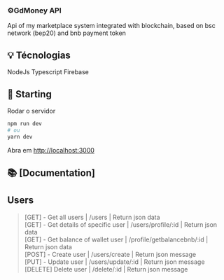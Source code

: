 ### ⚙️GdMoney API

Api of my marketplace system integrated with blockchain, 
based on bsc network (bep20) and bnb payment token

## 💡 Técnologias

NodeJs
Typescript
Firebase

## 🚀 Starting
Rodar o servidor
```bash
npm run dev
# ou
yarn dev
```
Abra em [http://localhost:3000](http://localhost:3000)

## 📚 [Documentation]

## Users
>[GET] - Get all users | /users | Return json data<br />
>[GET] - Get details of specific user | /users/profile/:id | Return json data<br />
>[GET] - Get balance of wallet user   | /profile/getbalancebnb/:id | Return json data<br />
>[POST] - Create user | /users/create | Return json message<br />
>[PUT] - Update user  | /users/update/:id | Return json message<br />
>[DELETE] Delete user | /delete/:id | Return json message<br />
